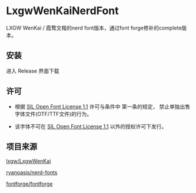 # LxgwWenKaiNerdFont
LXGW WenKai / 霞鹜文楷的nerd font版本，通过font forge修补的complete版本。

## 安装
进入 Release 界面下载

## 许可
- 根据 [SIL Open Font License 1.1](https://scripts.sil.org/OFL) 许可与条件中 第一条的规定， 禁止单独出售字体文件(OTF/TTF文件)的行为。

- 该字体不可在 [SIL Open Font License 1.1](https://scripts.sil.org/OFL) 以外的授权许可下发行。

## 项目来源
[lxgw/LxgwWenKai](https://github.com/lxgw/LxgwWenKai)

[ryanoasis/nerd-fonts](https://github.com/ryanoasis/nerd-fonts)

[fontforge/fontforge](https://github.com/fontforge/fontforge)